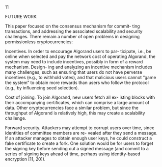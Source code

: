 11

FUTURE WORK

This paper focused on the consensus mechanism for commit- ting transactions, and addressing the associated scalability and security challenges. There remain a number of open problems in designing permissionless cryptocurrencies:

Incentives. In order to encourage Algorand users to par- ticipate, i.e., be online when selected and pay the network cost of operating Algorand, the system may need to include incentives, possibly in form of a reward mechanism. Design- ing and analyzing an incentive mechanism includes many challenges, such as ensuring that users do not have perverse incentives (e.g., to withhold votes), and that malicious users cannot “game the system” to obtain more rewards than users who follow the protocol (e.g., by influencing seed selection).

Cost of joining. To join Algorand, new users fetch all ex- isting blocks with their accompanying certificates, which can comprise a large amount of data. Other cryptocurrencies face a similar problem, but since the throughput of Algorand is relatively high, this may create a scalability challenge.

Forward security. Attackers may attempt to corrupt users over time, since identities of committee members are re- vealed after they send a message. If an attacker manages to obtain enough user keys, he could construct a fake certificate to create a fork. One solution would be for users to forget the signing key before sending out a signed message (and commit to a series of signing keys ahead of time, perhaps using identity-based encryption [11, 20]).
